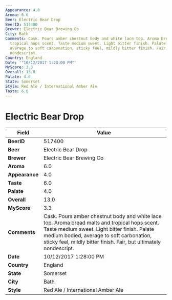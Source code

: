 ```yaml
---
Appearance: 4.0
Aroma: 6.0
Beer: Electric Bear Drop
BeerID: 517400
Brewer: Electric Bear Brewing Co
City: Bath
Comments: Cask. Pours amber chestnut body and white lace top. Aroma bread malts and
  tropical hops scent. Taste medium sweet. Light bitter finish. Palate medium bodied,
  average to soft carbonation, sticky feel, mildly bitter finish. Fair, but ultimately
  nondescript.
Country: England
Date: '"10/12/2017 1:28:00 PM"'
MyScore: 3.3
Overall: 13.0
Palate: 4.0
State: Somerset
Style: Red Ale / International Amber Ale
Taste: 6.0
---
```


# Electric Bear Drop

| Field         | Value |
|---------------|-------|
| **BeerID** | 517400 |
| **Beer** | Electric Bear Drop |
| **Brewer** | Electric Bear Brewing Co |
| **Aroma** | 6.0 |
| **Appearance** | 4.0 |
| **Taste** | 6.0 |
| **Palate** | 4.0 |
| **Overall** | 13.0 |
| **MyScore** | 3.3 |
| **Comments** | Cask. Pours amber chestnut body and white lace top. Aroma bread malts and tropical hops scent. Taste medium sweet. Light bitter finish. Palate medium bodied, average to soft carbonation, sticky feel, mildly bitter finish. Fair, but ultimately nondescript. |
| **Date** | 10/12/2017 1:28:00 PM |
| **Country** | England |
| **State** | Somerset |
| **City** | Bath |
| **Style** | Red Ale / International Amber Ale |

